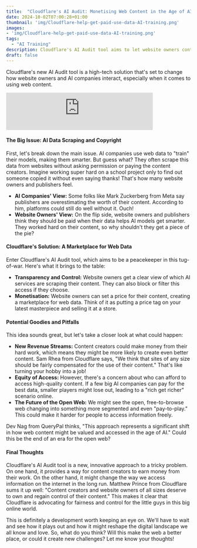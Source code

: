 ```yaml
---
title:  "Cloudflare's AI Audit: Monetising Web Content in the Age of AI"
date: 2024-10-02T07:00:28+01:00
thumbnail: 'img/Cloudflare-help-get-paid-use-data-AI-training.png'
images: 
- 'img/Cloudflare-help-get-paid-use-data-AI-training.png'
tags:
  - "AI Training"
description: Cloudflare's AI Audit tool aims to let website owners control and monetize web data used by AI, potentially reshaping the future of the open web. A must-know topic in tech today!  
draft: false
---
```


Cloudflare's new AI Audit tool is a high-tech solution that's set to change how website owners and AI companies interact, especially when it comes to using web content.

<!--more-->

<iframe src="https://podcasters.spotify.com/pod/show/artificial-insights-pod/embed/episodes/Cloudflares-AI-Audit-Monetising-Web-Content-in-the-Age-of-AI-e2ou9is" height="102px" width="400px" frameborder="0" scrolling="no"></iframe>

#### The Big Issue: AI Data Scraping and Copyright

First, let's break down the main issue. AI companies use web data to "train" their models, making them smarter. But guess what? They often scrape this data from websites without asking permission or paying the content creators. Imagine working super hard on a school project only to find out someone copied it without even saying thanks! That's how many website owners and publishers feel.

-   **AI Companies' View:** Some folks like Mark Zuckerberg from Meta say publishers are overestimating the worth of their content. According to him, platforms could still do well without it. Ouch!
-   **Website Owners' View:** On the flip side, website owners and publishers think they should be paid when their data helps AI models get smarter. They worked hard on their content, so why shouldn't they get a piece of the pie?

#### Cloudflare's Solution: A Marketplace for Web Data

Enter Cloudflare's AI Audit tool, which aims to be a peacekeeper in this tug-of-war. Here's what it brings to the table:

-   **Transparency and Control:** Website owners get a clear view of which AI services are scraping their content. They can also block or filter this access if they choose.
-   **Monetisation:** Website owners can set a price for their content, creating a marketplace for web data. Think of it as putting a price tag on your latest masterpiece and selling it at a store.

#### Potential Goodies and Pitfalls

This idea sounds great, but let's take a closer look at what could happen:

-   **New Revenue Streams:** Content creators could make money from their hard work, which means they might be more likely to create even better content. Sam Rhea from Cloudflare says, "We think that sites of any size should be fairly compensated for the use of their content." That's like turning your hobby into a job!
-   **Equity of Access:** However, there's a concern about who can afford to access high-quality content. If a few big AI companies can pay for the best data, smaller players might lose out, leading to a "rich get richer" scenario online.
-   **The Future of the Open Web:** We might see the open, free-to-browse web changing into something more segmented and even "pay-to-play." This could make it harder for people to access information freely.

Dev Nag from QueryPal thinks, "This approach represents a significant shift in how web content might be valued and accessed in the age of AI." Could this be the end of an era for the open web?

#### Final Thoughts

Cloudflare's AI Audit tool is a new, innovative approach to a tricky problem. On one hand, it provides a way for content creators to earn money from their work. On the other hand, it might change the way we access information on the internet in the long run. Matthew Prince from Cloudflare sums it up well: "Content creators and website owners of all sizes deserve to own and regain control of their content." This makes it clear that Cloudflare is advocating for fairness and control for the little guys in this big online world.

This is definitely a development worth keeping an eye on. We'll have to wait and see how it plays out and how it might reshape the digital landscape we all know and love. So, what do you think? Will this make the web a better place, or could it create new challenges? Let me know your thoughts!